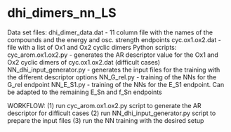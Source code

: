 # dhi_dimers_nn_LS
Data set files:
dhi_dimer_data.dat - 11 column file with the names of the compounds and the energy and osc. strength endpoints
cyc.ox1.ox2.dat - file with a list of Ox1 and Ox2 cyclic dimers
Python scripts:
cyc_arom.ox1.ox2.py - generates the AR descriptor value for the Ox1 and Ox2 cyclic dimers of cyc.ox1.ox2.dat (difficult cases)
NN_dhi_input_generator.py - generates the input files for the training with the different descriptor options
NN_G_rel.py - training of the NNs for the G_rel endpoint
NN_E_S1.py - training of the NNs for the E_S1 endpoint. Can be adapted to the remaining E_Sn and f_Sn endpoints

WORKFLOW:
(1) run cyc_arom.ox1.ox2.py script to generate the AR descriptor for difficult cases
(2) run NN_dhi_input_generator.py script to prepare the input files
(3) run the NN training with the desired setup
